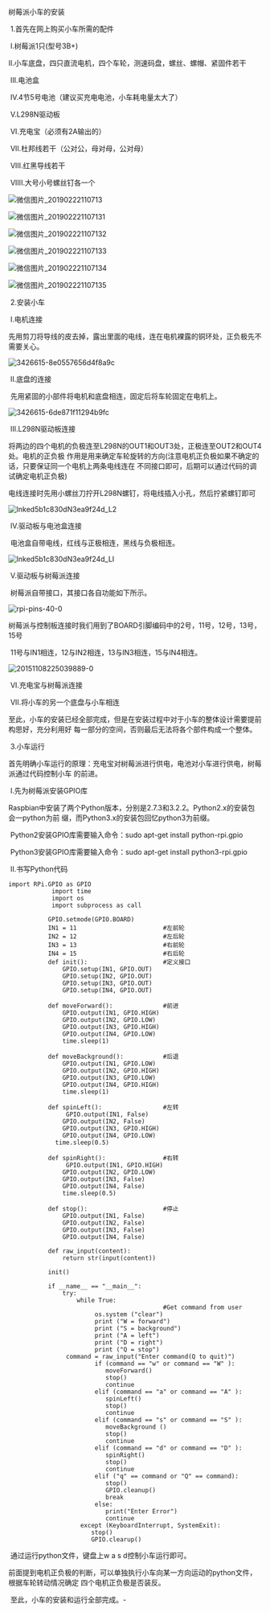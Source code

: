 树莓派小车的安装

​	1.首先在网上购买小车所需的配件

​		I.树莓派1只(型号3B+)

​		II.小车底盘，四只直流电机，四个车轮，测速码盘，螺丝、螺帽、紧固件若干

​		III.电池盒

​		IV.4节5号电池（建议买充电电池，小车耗电量太大了）

​		V.L298N驱动板

​		VI.充电宝（必须有2A输出的）

​		VII.杜邦线若干（公对公，母对母，公对母）

​		VIII.红黑导线若干

​		VIIII.大号小号螺丝钉各一个



![微信图片_20190222110713](assets/微信图片_20190222110713.jpg)

![微信图片_201902221107131](assets/微信图片_201902221107131.jpg)

![微信图片_201902221107132](assets/微信图片_201902221107132.jpg)

![微信图片_201902221107133](assets/微信图片_201902221107133.jpg)

![微信图片_201902221107134](assets/微信图片_201902221107134.jpg)

![微信图片_201902221107135](assets/微信图片_201902221107135.jpg)

​	2.安装小车

​		I.电机连接

​			先用剪刀将导线的皮去掉，露出里面的电线，连在电机裸露的铜环处，正负极先不需要关心。

![3426615-8e0557656d4f8a9c](assets/3426615-8e0557656d4f8a9c.jpg)

​		II.底盘的连接

​			先用紧固的小部件将电机和底盘相连，固定后将车轮固定在电机上。

![3426615-6de871f11294b9fc](assets/3426615-6de871f11294b9fc.jpg)

​		III.L298N驱动板连接

​			将两边的四个电机的负极连至L298N的OUT1和OUT3处，正极连至OUT2和OUT4处。电机的正负极		作用是用来确定车轮旋转的方向(注意电机正负极如果不确定的话，只要保证同一个电机上两条电线连在		不同接口即可，后期可以通过代码的调试确定电机正负极)

​			电线连接时先用小螺丝刀拧开L298N螺钉，将电线插入小孔，然后拧紧螺钉即可

![Inked5b1c830dN3ea9f24d_L2](assets/Inked5b1c830dN3ea9f24d_L2.jpg)

​		IV.驱动板与电池盒连接

​			电池盒自带电线，红线与正极相连，黑线与负极相连。

![Inked5b1c830dN3ea9f24d_LI](assets/Inked5b1c830dN3ea9f24d_LI.jpg)

​		V.驱动板与树莓派连接

​			树莓派自带接口，其接口各自功能如下所示。

![rpi-pins-40-0](assets/rpi-pins-40-0.png)

​			树莓派与控制板连接时我们用到了BOARD引脚编码中的2号，11号，12号，13号，15号

​		11号与IN1相连，12与IN2相连，13与IN3相连，15与IN4相连。

![20151108225039889-0](assets/20151108225039889-0.jpg)

​		VI.充电宝与树莓派连接

​		VII.将小车的另一个底盘与小车相连

​		至此，小车的安装已经全部完成，但是在安装过程中对于小车的整体设计需要提前构思好，充分利用好	每一部分的空间，否则最后无法将各个部件构成一个整体。

​	3.小车运行

​		首先明确小车运行的原理：充电宝对树莓派进行供电，电池对小车进行供电，树莓派通过代码控制小车	的前进。

​		I.先为树莓派安装GPIO库

​			Raspbian中安装了两个Python版本，分别是2.7.3和3.2.2。Python2.x的安装包会一python为前		缀，而Python3.x的安装包回忆python3为前缀。	

​			Python2安装GPIO库需要输入命令：sudo apt-get install python-rpi.gpio

​			Python3安装GPIO库需要输入命令：sudo apt-get install python3-rpi.gpio

​		II.书写Python代码

	import RPi.GPIO as GPIO
				import time
				import os
				import subprocess as call
	
	​			GPIO.setmode(GPIO.BOARD)
	​			IN1 = 11   						#左前轮
	​			IN2 = 12   						#左后轮
	​			IN3 = 13   						#右前轮
	​			IN4 = 15   						#右后轮
	​			def init():  					#定义接口
	​    			GPIO.setup(IN1, GPIO.OUT)
	​    			GPIO.setup(IN2, GPIO.OUT)
	​    			GPIO.setup(IN3, GPIO.OUT)
	​    			GPIO.setup(IN4, GPIO.OUT)
	
	​			def moveForward():  			#前进
	​    			GPIO.output(IN1, GPIO.HIGH)         
	​    			GPIO.output(IN2, GPIO.LOW)          
	​    			GPIO.output(IN3, GPIO.HIGH)
	​    			GPIO.output(IN4, GPIO.LOW)
	​    			time.sleep(1)
	
	​			def moveBackground(): 			#后退
	​    			GPIO.output(IN1, GPIO.LOW)
	​    			GPIO.output(IN2, GPIO.HIGH)
	​    			GPIO.output(IN3, GPIO.LOW)          
	​    			GPIO.output(IN4, GPIO.HIGH)
	​    			time.sleep(1)
	
	​			def spinLeft():     			#左转
	   			 	GPIO.output(IN1, False)        
	​    			GPIO.output(IN2, False)
	​    			GPIO.output(IN3, GPIO.HIGH)
	​    			GPIO.output(IN4, GPIO.LOW)
	   			 time.sleep(0.5)
	
	​			def spinRight():    			#右转
	   			 	GPIO.output(IN1, GPIO.HIGH)
	​    			GPIO.output(IN2, GPIO.LOW)          
	​    			GPIO.output(IN3, False)
	​    			GPIO.output(IN4, False)
	​    			time.sleep(0.5)
	
	​			def stop():         			#停止
	​    			GPIO.output(IN1, False)
	​    			GPIO.output(IN2, False)          
	​    			GPIO.output(IN3, False)
	​    			GPIO.output(IN4, False)
	
	​			def raw_input(content):
	​    			return str(input(content))
	
	​			init()
	
	​			if __name__ == "__main__":
	​    			try:
	​        			while True:  
	​           			 					#Get command from user
	​           			 os.system ("clear")
	​           			 print ("W = forward")
	​            			 print ("S = background")
	​           			 print ("A = left")
	​           			 print ("D = right")
	​           			 print ("Q = stop")
	​				 command = raw_input("Enter command(Q to quit)")
							if (command == "w" or command == "W" ):
	​							moveForward()
	​							stop()
	​							continue
							elif (command == "a" or command == "A" ):
	​							spinLeft()
	​							stop()
	​							continue
							elif (command == "s" or command == "S" ):
	​							moveBackground ()
	​	 						stop()
	​	 						continue
							elif (command == "d" or command == "D" ):
	​							spinRight()
	​							stop()
	​							continue
							elif ("q" == command or "Q" == command):
	​							stop()
	​							GPIO.cleanup()
	​							break
							else:
	​	 						print("Enter Error")
	​							continue
						except (KeyboardInterrupt, SystemExit):
	​						stop()
	​	 					GPIO.clearup()

​		通过运行python文件，键盘上w a s d控制小车运行即可。

​		前面提到电机正负极的判断，可以单独执行小车向某一方向运动的python文件，根据车轮转动情况确定	四个电机正负极是否装反。

​		至此，小车的安装和运行全部完成。-
